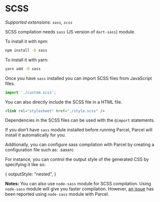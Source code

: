 # SCSS

_Supported extensions: `sass`, `scss`_

SCSS compilation needs `sass` (JS version of `dart-sass`) module.

To install it with npm:

```bash
npm install -D sass
```

To install it with yarn:

```bash
yarn add -D sass
```

Once you have `sass` installed you can import SCSS files from JavaScript files.

```javascript
import './custom.scss';
```

You can also directly include the SCSS file in a HTML file.

```html
<link rel="stylesheet" href="./style.scss" />
```

Dependencies in the SCSS files can be used with the `@import` statements.

If you don't have `sass` module installed before running Parcel, Parcel will install it automatically for you.

Addtionally, you can configure sass compilation with Parcel by creating a configuration file such as: .sassrc

For instance, you can control the output style of the generated CSS by specifying it like so:

{
outputStyle: "nested",
}

**Notes:** You can also use `node-sass` module for SCSS compilation. Using `node-sass` module will give you faster compilation. However, [an issue](https://github.com/parcel-bundler/parcel/issues/1836) has been reported using `node-sass` module with Parcel.
